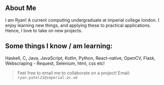 ## About Me
I am Ryan! A current computing undergraduate at imperial college london. I enjoy learning new things, and applying these to practical applications. Hence, I love to take on new projects.

## Some things I know / am learning:
Haskell, C, Java, JavaScript, Kotlin, Python, React-native, OpenCV, Flask, Webscraping - Request, Selenium, html, css etc!

> Feel free to email me to collaborate on a project! Email: `ryan.patel21@imperial.ac.uk`
